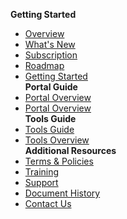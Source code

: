 **Getting Started**
  - [Overview](ship-hats-overview)
  - [What's New](what-s-new)
  - [Subscription](subscription)
  - [Roadmap](roadmap)
  - [Getting Started](getting-started)  
**Portal Guide**
  - [Portal Overview](portal-guide/ship-hats-portal-overview.md)
  - [Portal Overview](https://docs.developer.tech.gov.sg/docs/ship-hats-portal-guide/#/ship-hats-portal-overview)  
**Tools Guide**
  - [Tools Guide](tools-guide/tools-overview.md)
  - [Tools Overview](https://docs.developer.tech.gov.sg/docs/ship-hats-tools-guide/#/tools-overview)  
**Additional Resources**
  - [Terms & Policies](terms-and-policies)
  - [Training](training)
  - [Support](support)
  - [Document History](document-history)
  - [Contact Us](contact-us)